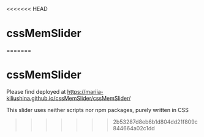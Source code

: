 <<<<<<< HEAD
# cssMemSlider
=======
# cssMemSlider

Please find deployed at https://mariia-kiliushina.github.io/cssMemSlider/cssMemSlider/

This slider uses neither scripts nor npm packages, purely written in CSS
>>>>>>> 2b53287d8eb6b1d804dd21f809c844664a02c1dd
